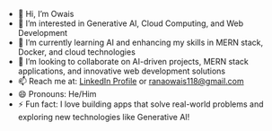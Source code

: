 - 👋 Hi, I’m Owais
- 👀 I’m interested in Generative AI, Cloud Computing, and Web Development
- 🌱 I’m currently learning AI and enhancing my skills in MERN stack, Docker, and cloud technologies
- 💞️ I’m looking to collaborate on AI-driven projects, MERN stack applications, and innovative web development solutions
- 📫 Reach me at: [LinkedIn Profile](https://www.linkedin.com/in/muhammad-owais-8000182bb/) or ranaowais118@gmail.com
- 😄 Pronouns: He/Him
- ⚡ Fun fact: I love building apps that solve real-world problems and exploring new technologies like Generative AI!


